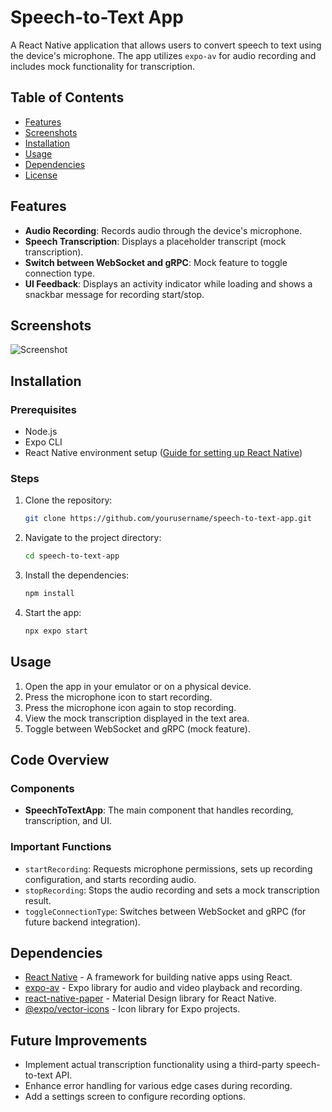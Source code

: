 # Speech-to-Text App

A React Native application that allows users to convert speech to text using the device's microphone. The app utilizes `expo-av` for audio recording and includes mock functionality for transcription.

## Table of Contents

- [Features](#features)
- [Screenshots](#screenshots)
- [Installation](#installation)
- [Usage](#usage)
- [Dependencies](#dependencies)
- [License](#license)

## Features

- **Audio Recording**: Records audio through the device's microphone.
- **Speech Transcription**: Displays a placeholder transcript (mock transcription).
- **Switch between WebSocket and gRPC**: Mock feature to toggle connection type.
- **UI Feedback**: Displays an activity indicator while loading and shows a snackbar message for recording start/stop.

## Screenshots

![Screenshot](path_to_screenshot_image)

## Installation

### Prerequisites

- Node.js
- Expo CLI
- React Native environment setup ([Guide for setting up React Native](https://reactnative.dev/docs/environment-setup))

### Steps

1. Clone the repository:
   ```bash
   git clone https://github.com/yourusername/speech-to-text-app.git
   ```
2. Navigate to the project directory:
   ```bash
   cd speech-to-text-app
   ```
3. Install the dependencies:
   ```bash
   npm install
   ```
4. Start the app:
   ```bash
   npx expo start
   ```

## Usage

1. Open the app in your emulator or on a physical device.
2. Press the microphone icon to start recording.
3. Press the microphone icon again to stop recording.
4. View the mock transcription displayed in the text area.
5. Toggle between WebSocket and gRPC (mock feature).

## Code Overview

### Components

- **SpeechToTextApp**: The main component that handles recording, transcription, and UI.

### Important Functions

- `startRecording`: Requests microphone permissions, sets up recording configuration, and starts recording audio.
- `stopRecording`: Stops the audio recording and sets a mock transcription result.
- `toggleConnectionType`: Switches between WebSocket and gRPC (for future backend integration).

## Dependencies

- [React Native](https://reactnative.dev/) - A framework for building native apps using React.
- [expo-av](https://docs.expo.dev/versions/latest/sdk/av/) - Expo library for audio and video playback and recording.
- [react-native-paper](https://callstack.github.io/react-native-paper/) - Material Design library for React Native.
- [@expo/vector-icons](https://docs.expo.dev/guides/icons/) - Icon library for Expo projects.

## Future Improvements

- Implement actual transcription functionality using a third-party speech-to-text API.
- Enhance error handling for various edge cases during recording.
- Add a settings screen to configure recording options.
